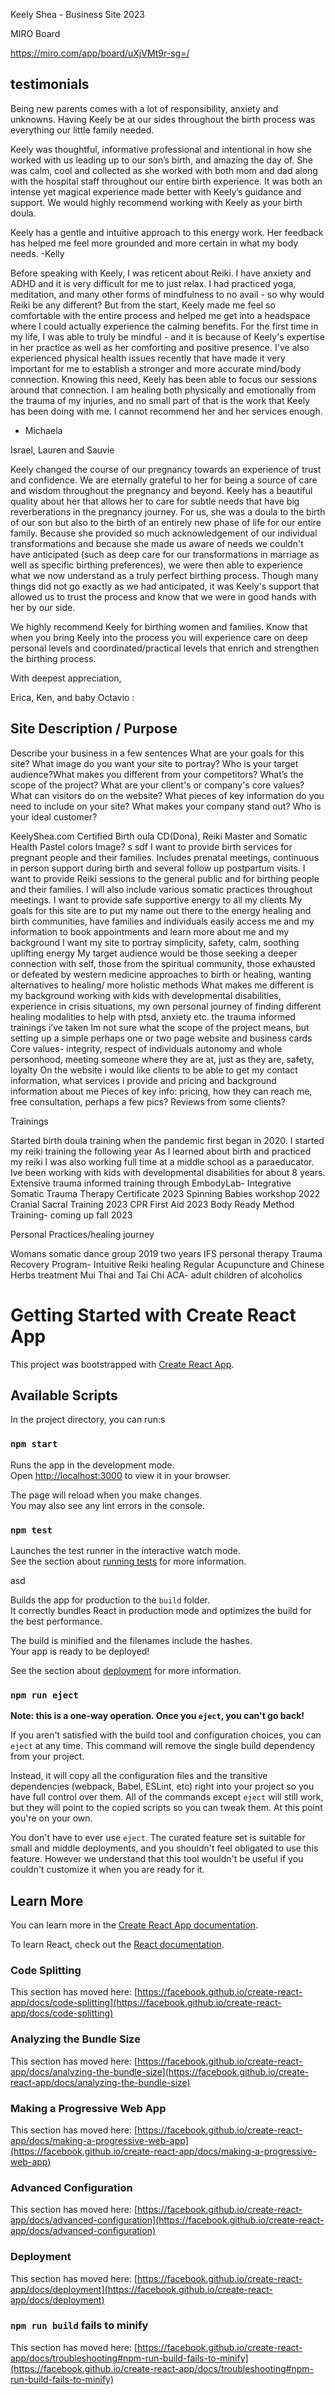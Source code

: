 Keely Shea - Business Site 2023

MIRO Board

https://miro.com/app/board/uXjVMt9r-sg=/

## testimonials

Being new parents comes with a lot of responsibility, anxiety and unknowns. Having Keely be at our sides throughout the birth process was everything our little family needed.

Keely was thoughtful, informative professional and intentional in how she worked with us leading up to our son’s birth, and amazing the day of. She was calm, cool and collected as she worked with both mom and dad along with the hospital staff throughout our entire birth experience. It was both an intense yet magical experience made better with Keely’s guidance and support. We would highly recommend working with Keely as your birth doula.

Keely has a gentle and intuitive approach to this energy work. Her feedback has helped me feel more grounded and more certain in what my body needs.
-Kelly

Before speaking with Keely, I was reticent about Reiki. I have anxiety and ADHD and it is very difficult for me to just relax. I had practiced yoga, meditation, and many other forms of mindfulness to no avail - so why would Reiki be any different? But from the start, Keely made me feel so comfortable with the entire process and helped me get into a headspace where I could actually experience the calming benefits. For the first time in my life, I was able to truly be mindful - and it is because of Keely's expertise in her practice as well as her comforting and positive presence. I've also experienced physical health issues recently that have made it very important for me to establish a stronger and more accurate mind/body connection. Knowing this need, Keely has been able to focus our sessions around that connection. I am healing both physically and emotionally from the trauma of my injuries, and no small part of that is the work that Keely has been doing with me. I cannot recommend her and her services enough.

- Michaela

Israel, Lauren and Sauvie

Keely changed the course of our pregnancy towards an experience of trust and confidence. We are eternally grateful to her for being a source of care and wisdom throughout the pregnancy and beyond. Keely has a beautiful quality about her that allows her to care for subtle needs that have big reverberations in the pregnancy journey. For us, she was a doula to the birth of our son but also to the birth of an entirely new phase of life for our entire family. Because she provided so much acknowledgement of our individual transformations and because she made us aware of needs we couldn't have anticipated (such as deep care for our transformations in marriage as well as specific birthing preferences), we were then able to experience what we now understand as a truly perfect birthing process. Though many things did not go exactly as we had anticipated, it was Keely's support that allowed us to trust the process and know that we were in good hands with her by our side.

We highly recommend Keely for birthing women and families. Know that when you bring Keely into the process you will experience care on deep personal levels and coordinated/practical levels that enrich and strengthen the birthing process.

With deepest appreciation,

Erica, Ken, and baby Octavio :

## Site Description / Purpose

Describe your business in a few sentences
What are your goals for this site?
What image do you want your site to portray?
Who is your target audience?What makes you different from your competitors?
What’s the scope of the project?
What are your client's or company's core values?
What can visitors do on the website?
What pieces of key information do you need to include on your site?
What makes your company stand out?
Who is your ideal customer?

KeelyShea.com
Certified Birth oula CD(Dona), Reiki Master and Somatic Health
Pastel colors
Image?
s
sdf
I want to provide birth services for pregnant people and their families. Includes prenatal meetings, continuous in person support during birth and several follow up postpartum visits. I want to provide Reiki sessions to the general public and for birthing people and their families. I will also include various somatic practices throughout meetings. I want to provide safe supportive energy to all my clients
My goals for this site are to put my name out there to the energy healing and birth communities, have families and individuals easily access me and my information to book appointments and learn more about me and my background
I want my site to portray simplicity, safety, calm, soothing uplifting energy
My target audience would be those seeking a deeper connection with self, those from the spiritual community, those exhausted or defeated by western medicine approaches to birth or healing, wanting alternatives to healing/ more holistic methods
What makes me different is my background working with kids with developmental disabilities, experience in crisis situations, my own personal journey of finding different healing modalities to help with ptsd, anxiety etc. the trauma informed trainings i’ve taken
Im not sure what the scope of the project means, but setting up a simple perhaps one or two page website and business cards
Core values- integrity, respect of individuals autonomy and whole personhood, meeting someone where they are at, just as they are, safety, loyalty
On the website i would like clients to be able to get my contact information, what services i provide and pricing and background information about me
Pieces of key info: pricing, how they can reach me, free consultation, perhaps a few pics? Reviews from some clients?

Trainings

Started birth doula training when the pandemic first began in 2020.
I started my reiki training the following year
As I learned about birth and practiced my reiki I was also working full time at a middle school as a paraeducator.
Ive been working with kids with developmental disabilities for about 8 years.
Extensive trauma informed training through EmbodyLab- Integrative Somatic Trauma Therapy Certificate 2023
Spinning Babies workshop 2022
Cranial Sacral Training 2023
CPR First Aid 2023
Body Ready Method Training- coming up fall 2023

Personal Practices/healing journey

Womans somatic dance group 2019 two years
IFS personal therapy
Trauma Recovery Program- Intuitive Reiki healing
Regular Acupuncture and Chinese Herbs treatment
Mui Thai and Tai Chi
ACA- adult children of alcoholics

# Getting Started with Create React App

This project was bootstrapped with [Create React App](https://github.com/facebook/create-react-app).

## Available Scripts

In the project directory, you can run:s

### `npm start`

Runs the app in the development mode.\
Open [http://localhost:3000](http://localhost:3000) to view it in your browser.

The page will reload when you make changes.\
You may also see any lint errors in the console.

### `npm test`

Launches the test runner in the interactive watch mode.\
See the section about [running tests](https://facebook.github.io/create-react-app/docs/running-tests) for more information.

asd

Builds the app for production to the `build` folder.\
It correctly bundles React in production mode and optimizes the build for the best performance.

The build is minified and the filenames include the hashes.\
Your app is ready to be deployed!

See the section about [deployment](https://facebook.github.io/create-react-app/docs/deployment) for more information.

### `npm run eject`

**Note: this is a one-way operation. Once you `eject`, you can't go back!**

If you aren't satisfied with the build tool and configuration choices, you can `eject` at any time. This command will remove the single build dependency from your project.

Instead, it will copy all the configuration files and the transitive dependencies (webpack, Babel, ESLint, etc) right into your project so you have full control over them. All of the commands except `eject` will still work, but they will point to the copied scripts so you can tweak them. At this point you're on your own.

You don't have to ever use `eject`. The curated feature set is suitable for small and middle deployments, and you shouldn't feel obligated to use this feature. However we understand that this tool wouldn't be useful if you couldn't customize it when you are ready for it.

## Learn More

You can learn more in the [Create React App documentation](https://facebook.github.io/create-react-app/docs/getting-started).

To learn React, check out the [React documentation](https://reactjs.org/).

### Code Splitting

This section has moved here: [https://facebook.github.io/create-react-app/docs/code-splitting](https://facebook.github.io/create-react-app/docs/code-splitting)

### Analyzing the Bundle Size

This section has moved here: [https://facebook.github.io/create-react-app/docs/analyzing-the-bundle-size](https://facebook.github.io/create-react-app/docs/analyzing-the-bundle-size)

### Making a Progressive Web App

This section has moved here: [https://facebook.github.io/create-react-app/docs/making-a-progressive-web-app](https://facebook.github.io/create-react-app/docs/making-a-progressive-web-app)

### Advanced Configuration

This section has moved here: [https://facebook.github.io/create-react-app/docs/advanced-configuration](https://facebook.github.io/create-react-app/docs/advanced-configuration)

### Deployment

This section has moved here: [https://facebook.github.io/create-react-app/docs/deployment](https://facebook.github.io/create-react-app/docs/deployment)

### `npm run build` fails to minify

This section has moved here: [https://facebook.github.io/create-react-app/docs/troubleshooting#npm-run-build-fails-to-minify](https://facebook.github.io/create-react-app/docs/troubleshooting#npm-run-build-fails-to-minify)
